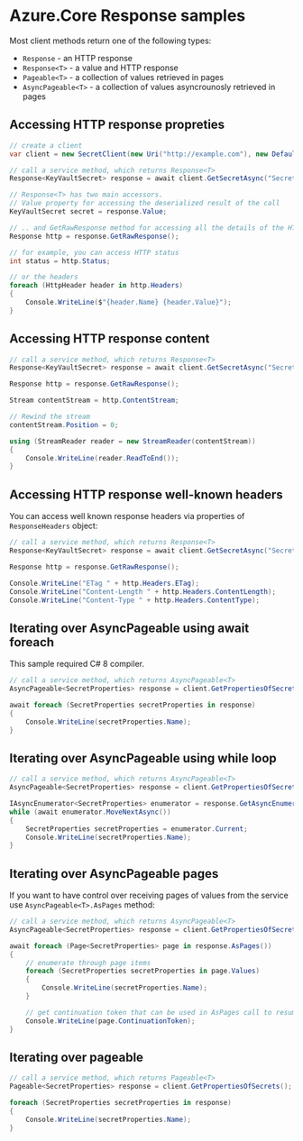 # Azure.Core Response samples

Most client methods return one of the following types:
 - `Response` -  an HTTP response
 - `Response<T>` -  a value and HTTP response
 - `Pageable<T>` -  a collection of values retrieved in pages
 - `AsyncPageable<T>` - a collection of values asyncrounosly retrieved in pages

## Accessing HTTP response propreties

```C# Snippet:ResponseTHelloWorld
// create a client
var client = new SecretClient(new Uri("http://example.com"), new DefaultAzureCredential());

// call a service method, which returns Response<T>
Response<KeyVaultSecret> response = await client.GetSecretAsync("SecretName");

// Response<T> has two main accessors.
// Value property for accessing the deserialized result of the call
KeyVaultSecret secret = response.Value;

// .. and GetRawResponse method for accessing all the details of the HTTP response
Response http = response.GetRawResponse();

// for example, you can access HTTP status
int status = http.Status;

// or the headers
foreach (HttpHeader header in http.Headers)
{
    Console.WriteLine($"{header.Name} {header.Value}");
}
```

## Accessing HTTP response content

```C# Snippet:ResponseTContent
// call a service method, which returns Response<T>
Response<KeyVaultSecret> response = await client.GetSecretAsync("SecretName");

Response http = response.GetRawResponse();

Stream contentStream = http.ContentStream;

// Rewind the stream
contentStream.Position = 0;

using (StreamReader reader = new StreamReader(contentStream))
{
    Console.WriteLine(reader.ReadToEnd());
}
```

## Accessing HTTP response well-known headers

You can access well known response headers via properties of `ResponseHeaders` object:

```C# Snippet:ResponseHeaders
// call a service method, which returns Response<T>
Response<KeyVaultSecret> response = await client.GetSecretAsync("SecretName");

Response http = response.GetRawResponse();

Console.WriteLine("ETag " + http.Headers.ETag);
Console.WriteLine("Content-Length " + http.Headers.ContentLength);
Console.WriteLine("Content-Type " + http.Headers.ContentType);
```

## Iterating over AsyncPageable using await foreach

This sample required C# 8 compiler.

```C# Snippet:AsyncPageable
// call a service method, which returns AsyncPageable<T>
AsyncPageable<SecretProperties> response = client.GetPropertiesOfSecretsAsync();

await foreach (SecretProperties secretProperties in response)
{
    Console.WriteLine(secretProperties.Name);
}
```

## Iterating over AsyncPageable using while loop

```C# Snippet:AsyncPageableLoop
// call a service method, which returns AsyncPageable<T>
AsyncPageable<SecretProperties> response = client.GetPropertiesOfSecretsAsync();

IAsyncEnumerator<SecretProperties> enumerator = response.GetAsyncEnumerator();
while (await enumerator.MoveNextAsync())
{
    SecretProperties secretProperties = enumerator.Current;
    Console.WriteLine(secretProperties.Name);
}
```

## Iterating over AsyncPageable pages

If you want to have control over receiving pages of values from the service use `AsyncPageable<T>.AsPages` method:

```C# Snippet:AsyncPageableAsPages
// call a service method, which returns AsyncPageable<T>
AsyncPageable<SecretProperties> response = client.GetPropertiesOfSecretsAsync();

await foreach (Page<SecretProperties> page in response.AsPages())
{
    // enumerate through page items
    foreach (SecretProperties secretProperties in page.Values)
    {
        Console.WriteLine(secretProperties.Name);
    }

    // get continuation token that can be used in AsPages call to resume enumeration
    Console.WriteLine(page.ContinuationToken);
}
```

## Iterating over pageable

```C# Snippet:Pageable
// call a service method, which returns Pageable<T>
Pageable<SecretProperties> response = client.GetPropertiesOfSecrets();

foreach (SecretProperties secretProperties in response)
{
    Console.WriteLine(secretProperties.Name);
}
```
